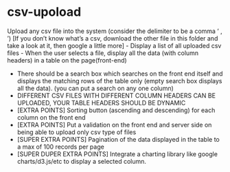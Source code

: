 # csv-upoload
Upload any csv file into the system (consider the delimiter to be a comma ‘ , ’) [If you don’t know what’s a csv, download the other file in this folder and take a look at it, then google a little more] - Display a list of all uploaded csv files - When the user selects a file, display all the data (with column headers) in a table on the page(front-end)
- There should be a search box which searches on the front end itself and displays the matching rows
of the table only (empty search box displays all the data). (you can put a search on any one column)
- DIFFERENT CSV FILES WITH DIFFERENT COLUMN HEADERS CAN BE UPLOADED, YOUR
TABLE HEADERS SHOULD BE DYNAMIC
- [EXTRA POINTS] Sorting button (ascending and descending) for each column on the front end
- [EXTRA POINTS] Put a validation on the front end and server side on being able to upload only csv
type of files
- [SUPER EXTRA POINTS] Pagination of the data displayed in the table to a max of 100 records per
page
- [SUPER DUPER EXTRA POINTS] Integrate a charting library like google charts/d3.js/etc to display
a selected column.
